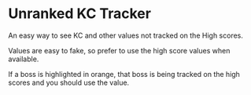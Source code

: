 # Unranked KC Tracker
An easy way to see KC and other values not tracked on the High scores.

Values are easy to fake, so prefer to use the high score values when available. 

If a boss is highlighted in orange, that boss is being tracked on the high scores and you should use the value.

